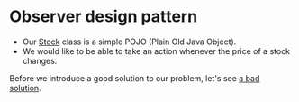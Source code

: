 # Observer design pattern

 * Our [Stock](src/csc301/observerExample/Stock.java) class is a simple POJO (Plain Old Java Object).     
 * We would like to be able to take an action whenever the price of a stock changes.

Before we introduce a good solution to our problem, let's see [a bad solution](https://github.com/csc301-fall2014/ObserverAndAdapterExample/tree/bad-example).
